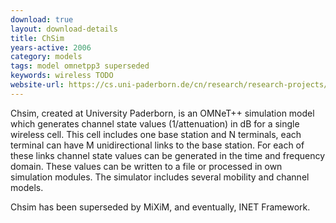 ```yaml
---
download: true
layout: download-details
title: ChSim
years-active: 2006
category: models
tags: model omnetpp3 superseded
keywords: wireless TODO
website-url: https://cs.uni-paderborn.de/cn/research/research-projects/completed-projects/chsim/
---
```


Chsim, created at University Paderborn, is an OMNeT++ simulation model  which
generates channel state values (1/attenuation) in dB for a single wireless cell.
This cell includes one base station and N terminals, each terminal can have M
unidirectional links to the base station. For each of these links channel state
values can be generated in the time and frequency domain. These values can be
written to a file or processed in own simulation modules. The simulator includes
several mobility and channel models.

Chsim has been superseded by MiXiM, and eventually, INET Framework.

